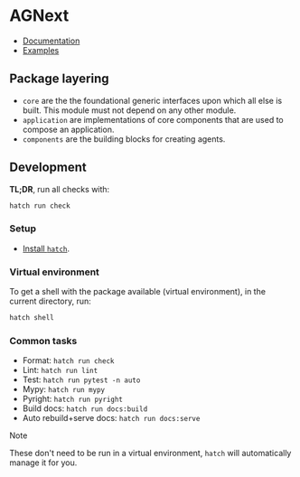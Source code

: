 # AGNext

- [Documentation](http://microsoft.github.io/agnext)
- [Examples](https://github.com/microsoft/agnext/tree/main/python/samples)

## Package layering

- `core` are the the foundational generic interfaces upon which all else is built. This module must not depend on any other module.
- `application` are implementations of core components that are used to compose an application.
- `components` are the building blocks for creating agents.

## Development

**TL;DR**, run all checks with:

```sh
hatch run check
```

### Setup

- [Install `hatch`](https://hatch.pypa.io/1.12/install/).

### Virtual environment

To get a shell with the package available (virtual environment),
in the current directory,
run:

```sh
hatch shell
```

### Common tasks

- Format: `hatch run check`
- Lint: `hatch run lint`
- Test: `hatch run pytest -n auto`
- Mypy: `hatch run mypy`
- Pyright: `hatch run pyright`
- Build docs: `hatch run docs:build`
- Auto rebuild+serve docs: `hatch run docs:serve`

> [!NOTE]
> These don't need to be run in a virtual environment, `hatch` will automatically manage it for you.
